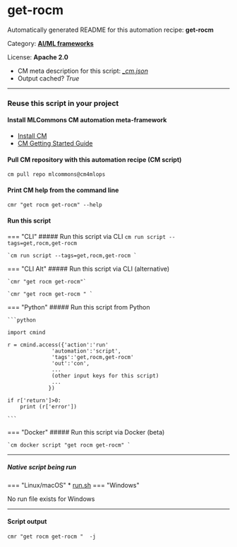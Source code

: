 # get-rocm
Automatically generated README for this automation recipe: **get-rocm**

Category: **[AI/ML frameworks](..)**

License: **Apache 2.0**


* CM meta description for this script: *[_cm.json](https://github.com/mlcommons/cm4mlops/tree/main/script/get-rocm/_cm.json)*
* Output cached? *True*

---
### Reuse this script in your project

#### Install MLCommons CM automation meta-framework

* [Install CM](https://docs.mlcommons.org/ck/install)
* [CM Getting Started Guide](https://docs.mlcommons.org/ck/getting-started/)

#### Pull CM repository with this automation recipe (CM script)

```cm pull repo mlcommons@cm4mlops```

#### Print CM help from the command line

````cmr "get rocm get-rocm" --help````

#### Run this script

=== "CLI"
    ##### Run this script via CLI
    `cm run script --tags=get,rocm,get-rocm`

    `cm run script --tags=get,rocm,get-rocm `

=== "CLI Alt"
    ##### Run this script via CLI (alternative)

    `cmr "get rocm get-rocm"`

    `cmr "get rocm get-rocm " `


=== "Python"
    ##### Run this script from Python


    ```python

    import cmind

    r = cmind.access({'action':'run'
                  'automation':'script',
                  'tags':'get,rocm,get-rocm'
                  'out':'con',
                  ...
                  (other input keys for this script)
                  ...
                 })

    if r['return']>0:
        print (r['error'])

    ```


=== "Docker"
    ##### Run this script via Docker (beta)

    `cm docker script "get rocm get-rocm" `

___


##### Native script being run
=== "Linux/macOS"
     * [run.sh](https://github.com/mlcommons/cm4mlops/tree/main/script/get-rocm/run.sh)
=== "Windows"

No run file exists for Windows
___
#### Script output
`cmr "get rocm get-rocm "  -j`